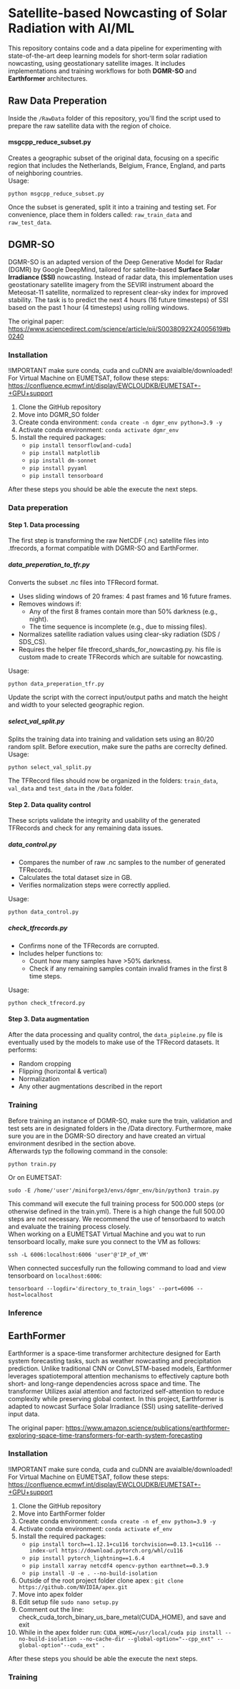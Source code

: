 # Satellite-based Nowcasting of Solar Radiation with AI/ML

This repository contains code and a data pipeline for experimenting with state-of-the-art deep learning models for short-term solar radiation nowcasting, using geostationary satellite images. It includes implementations and training workflows for both **DGMR-SO** and **Earthformer** architectures.

## Raw Data Preperation
Inside the ```/RawData``` folder of this repository, you'll find the script used to prepare the raw satellite data with the region of choice.

#### msgcpp_reduce_subset.py
Creates a geographic subset of the original data, focusing on a specific region that includes the Netherlands, Belgium, France, England, and parts of neighboring countries.  
Usage:
```
python msgcpp_reduce_subset.py
```
Once the subset is generated, split it into a training and testing set. For convenience, place them in folders called: ```raw_train_data``` and ```raw_test_data```.

## DGMR-SO 
DGMR-SO is an adapted version of the Deep Generative Model for Radar (DGMR) by Google DeepMind, tailored for satellite-based **Surface Solar Irradiance (SSI)** nowcasting. Instead of radar data, this implementation uses geostationary satellite imagery from the SEVIRI instrument aboard the Meteosat-11 satellite, normalized to represent clear-sky index for improved stability. The task is to predict the next 4 hours (16 future timesteps) of SSI based on the past 1 hour (4 timesteps) using rolling windows.

The original paper: https://www.sciencedirect.com/science/article/pii/S0038092X24005619#b0240

### Installation
!IMPORTANT make sure conda, cuda and cuDNN are avaialble/downloaded!  
For Virtual Machine on EUMETSAT, follow these steps: https://confluence.ecmwf.int/display/EWCLOUDKB/EUMETSAT+-+GPU+support

1. Clone the GitHub repository
2. Move into DGMR_SO folder
3. Create conda environment: ```conda create -n dgmr_env python=3.9 -y```
4. Activate conda environment: ```conda activate dgmr_env```
5. Install the required packages:
     - ```pip install tensorflow[and-cuda]```
     - ```pip install matplotlib```
     - ```pip install dm-sonnet```
     - ```pip install pyyaml```
     - ```pip install tensorboard```

After these steps you should be able the execute the next steps.

### Data preperation

#### Step 1. Data processing
The first step is transforming the raw NetCDF (.nc) satellite files into .tfrecords, a format compatible with DGMR-SO and EarthFormer.

##### data_preperation_to_tfr.py
Converts the subset .nc files into TFRecord format.
- Uses sliding windows of 20 frames: 4 past frames and 16 future frames.
- Removes windows if:
     - Any of the first 8 frames contain more than 50% darkness (e.g., night).
     - The time sequence is incomplete (e.g., due to missing files).
- Normalizes satellite radiation values using clear-sky radiation (SDS / SDS_CS).
- Requires the helper file tfrecord_shards_for_nowcasting.py. his file is custom made to create TFRecords which are suitable for nowcasting.  

Usage:
```
python data_preperation_tfr.py
```
Update the script with the correct input/output paths and match the height and width to your selected geographic region.

##### select_val_split.py
Splits the training data into training and validation sets using an 80/20 random split. Before execution, make sure the paths are correclty defined.  
Usage:
```
python select_val_split.py
```
The TFRecord files should now be organized in the folders: ```train_data```, ```val_data``` and ```test_data``` in the ```/Data``` folder.

#### Step 2. Data quality control 
These scripts validate the integrity and usability of the generated TFRecords and check for any remaining data issues.

##### data_control.py
- Compares the number of raw .nc samples to the number of generated TFRecords.
- Calculates the total dataset size in GB.
- Verifies normalization steps were correctly applied.

Usage:
```
python data_control.py
```

##### check_tfrecords.py
- Confirms none of the TFRecords are corrupted.
- Includes helper functions to:
     - Count how many samples have >50% darkness.
     - Check if any remaining samples contain invalid frames in the first 8 time steps.
 
Usage:  
```
python check_tfrecord.py
```

#### Step 3. Data augmentation
After the data processing and quality control, the ```data_pipleine.py``` file is eventually used by the models to make use of the TFRecord datasets. 
It performs:
- Random cropping
- Flipping (horizontal & vertical)
- Normalization
- Any other augmentations described in the report

### Training
Before training an instance of DGMR-SO, make sure the train, validation and test sets are in designated folders in the /Data directory. Furthermore, make sure you are in the DGMR-SO directory and have created an virtual environment desribed in the section above.    
Afterwards typ the following command in the console:  
```
python train.py
```
Or on EUMETSAT: 
```
sudo -E /home/'user'/miniforge3/envs/dgmr_env/bin/python3 train.py
```

This command will execute the full training process for 500.000 steps (or otherwise defined in the train.yml). There is a high change the full 500.00 steps are not necessary. We recommend the use of tensorbaord to watch and evaluate the training process closely.  
When working on a EUMETSAT Virtual Machine and you wat to run tensorboard locally, make sure you connect to the VM as follows:  
```
ssh -L 6006:localhost:6006 'user'@'IP_of_VM'
```
When connected succesfully run the following command to load and view tensorboard on ```localhost:6006```:
```
tensorboard --logdir='directory_to_train_logs' --port=6006 --host=localhost
```

### Inference

## EarthFormer
Earthformer is a space-time transformer architecture designed for Earth system forecasting tasks, such as weather nowcasting and precipitation prediction. Unlike traditional CNN or ConvLSTM-based models, Earthformer leverages spatiotemporal attention mechanisms to effectively capture both short- and long-range dependencies across space and time. The transformer Utilizes axial attention and factorized self-attention to reduce complexity while preserving global context. In this project, Earthformer is adapted to nowcast Surface Solar Irradiance (SSI) using satellite-derived input data.

The original paper: https://www.amazon.science/publications/earthformer-exploring-space-time-transformers-for-earth-system-forecasting

### Installation
!IMPORTANT make sure conda, cuda and cuDNN are avaialble/downloaded!  
For Virtual Machine on EUMETSAT, follow these steps: https://confluence.ecmwf.int/display/EWCLOUDKB/EUMETSAT+-+GPU+support
1. Clone the GitHub repository
2. Move into EarthFormer folder
3. Create conda environment: ```conda create -n ef_env python=3.9 -y```
4. Activate conda environment: ```conda activate ef_env```
5. Install the required packages:
     - ```pip install torch==1.12.1+cu116 torchvision==0.13.1+cu116 --index-url https://download.pytorch.org/whl/cu116```
     - ```pip install pytorch_lightning==1.6.4```
     - ```pip install xarray netcdf4 opencv-python earthnet==0.3.9```
     - ```pip install -U -e . --no-build-isolation```
6. Outside of the root project folder clone apex : ```git clone https://github.com/NVIDIA/apex.git```
7. Move into apex folder
8. Edit setup file  ```sudo nano setup.py```
9. Comment out the line: check_cuda_torch_binary_us_bare_metal(CUDA_HOME), and save and exit
10. While in the apex folder run: ```CUDA_HOME=/usr/local/cuda pip install --no-build-isolation --no-cache-dir --global-option="--cpp_ext" --global-option"--cuda_ext" .```

After these steps you should be able the execute the next steps.

### Training
